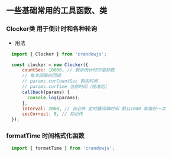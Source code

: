 ## 一些基础常用的工具函数、类
### Clocker类 用于倒计时和各种轮询
- 用法
```javascript
  import { Clocker } from 'crandowjs';

  const clocker = new Clocker({
      countSec: 10000, // 剩余倒计时的毫秒数
      // 每次间隔的回调
      // params.curCountSec 剩余时间
      // params.curTime 当前时间（校准后）
      callback(params) {
        console.log(params);
      },
      interval: 2000, // 非必传 定时器间隔时间 默认1000 即每秒一次
      secCorrect: 0, // 非必传
  });
```

### formatTime 时间格式化函数
```javascript
  import { formatTime } from 'crandowjs';
```
